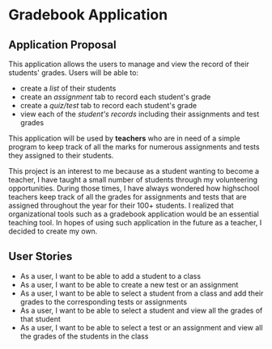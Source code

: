 # Gradebook Application

## Application Proposal

This application allows the users to manage and view the record of their students' grades. 
Users will be able to:
- create a *list* of their students
- create an *assignment* tab to record each student's grade
- create a *quiz/test* tab to record each student's grade
- view each of the *student's records* including their assignments and test grades 

This application will be used by  **teachers** who are in need of a simple program to keep track of all the marks 
for numerous assignments and tests they assigned to their students. 

This project is an interest to me because as a student wanting to become a teacher, I have taught a small number of 
students through my volunteering opportunities. During those times, I have always wondered how highschool teachers keep 
track of all the grades for assignments and tests that are assigned throughout the year for their 100+ students. I 
realized that organizational tools such as a gradebook application would be an essential teaching tool. In hopes of 
using such application in the future as a teacher, I decided to create my own. 

## User Stories
- As a user, I want to be able to add a student to a class
- As a user, I want to be able to create a new test or an assignment
- As a user, I want to be able to select a student from a class and add their grades to the corresponding tests or 
assignments
- As a user, I want to be able to select a student and view all the grades of that student 
- As a user, I want to be able to select a test or an assignment and view all the grades of the students in the class